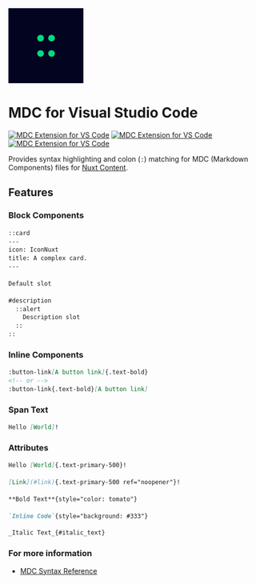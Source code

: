 <img src="./images/icon.png" alt="MDC - Markdown Components by NuxtLabs" width="150" />

# MDC for Visual Studio Code

[![MDC Extension for VS Code][extension-version-src]][extension-href]
[![MDC Extension for VS Code][extension-downloads-src]][extension-href]
[![MDC Extension for VS Code][extension-installs-src]][extension-href]

Provides syntax highlighting and colon (`:`) matching for MDC (Markdown Components) files for [Nuxt Content](https://content.nuxtjs.org).

## Features

### Block Components

```md
::card
---
icon: IconNuxt
title: A complex card.
---

Default slot

#description
  ::alert
    Description slot
  ::
::
```

### Inline Components

```md
:button-link[A button link]{.text-bold}
<!-- or -->
:button-link{.text-bold}[A button link]
```

### Span Text

```md
Hello [World]!
```

### Attributes

```md
Hello [World]{.text-primary-500}!

[Link](#link){.text-primary-500 ref="noopener"}!

**Bold Text**{style="color: tomato"}

`Inline Code`{style="background: #333"}

_Italic Text_{#italic_text}
```

### For more information

* [MDC Syntax Reference](https://content.nuxt.com/usage/markdown#introduction)


<!-- Badges -->
[extension-href]: https://marketplace.visualstudio.com/items?itemName=Nuxt.mdc
[extension-version-src]: https://img.shields.io/visual-studio-marketplace/v/Nuxt.mdc?label=Visual%20Studio%20Code&style=flat&colorA=020420&colorB=28CF8D
[extension-downloads-src]: https://img.shields.io/visual-studio-marketplace/d/Nuxt.mdc?style=flat&colorA=020420&colorB=28CF8D
[extension-installs-src]: https://img.shields.io/visual-studio-marketplace/i/Nuxt.mdc?style=flat&colorA=020420&colorB=28CF8D
